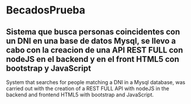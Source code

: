 # BecadosPrueba
Sistema que busca personas coincidentes con un DNI en una base de datos Mysql, se llevo a cabo con la creacion de una API REST FULL con nodeJS en el backend y en el front HTML5 con bootstrap y JavaScript
-----------------------------------------------------------------------------------------------------------------------------------------------------------------------------------
System that searches for people matching a DNI in a Mysql database, was carried out with the creation of a REST FULL API with nodeJS in the backend and frontend HTML5 with bootstrap and JavaScript.
